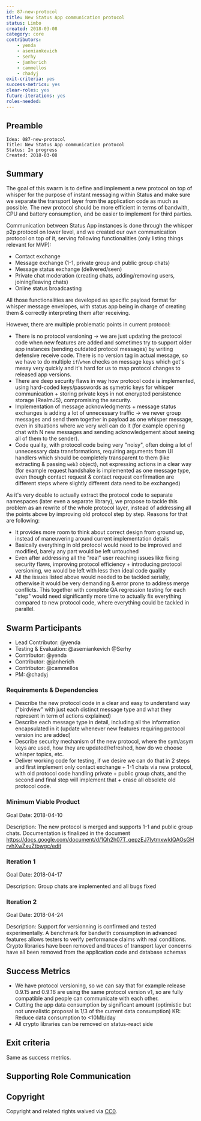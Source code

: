```yaml
---
id: 87-new-protocol
title: New Status App communication protocol
status: Limbo
created: 2018-03-08
category: core
contributors:
    - yenda
    - asemiankevich
    - serhy
    - janherich
    - cammellos
    - chadyj
exit-criteria: yes
success-metrics: yes
clear-roles: yes
future-iterations: yes
roles-needed:
---
```


## Preamble

    Idea: 087-new-protocol
    Title: New Status App communication protocol 
    Status: In progress
    Created: 2018-03-08


## Summary

The goal of this swarm is to define and implement a new protocol on top of whisper for the purpose of instant messaging within Status and make sure we separate the transport layer from the application code as much as possible. The new protocol should be more efficient in terms of bandwith, CPU and battery consumption, and be easier to implement for third parties.


Communication between Status App instances is done through the whisper p2p protocol on lower level, and we created our own communication protocol on top of it, serving following functionalities (only listing things relevant for MVP):

* Contact exchange
* Message exchange (1-1, private group and public group chats)
* Message status exchange (delivered/seen)
* Private chat moderation (creating chats, adding/removing users, joining/leaving chats)
* Online status broadcasting

All those functionalities are developed as specific payload format for whisper message envelopes, with status app being in charge of creating them & correctly interpreting them after receiving.

However, there are multiple problematic points in current protocol:

* There is no protocol versioning -> we are just updating the protocol code when new features are added and sometimes try to support older app instances (sending outdated protocol messages) by writing defensive receive code. There is no version tag in actual message, so we have to do multiple `if`/`when` checks on message keys which get's messy very quickly and it's hard for us to map protocol changes to released app versions.
* There are deep security flaws in way how protocol code is implemented, using hard-coded keys/passwords as symetric keys for whisper communication + storing private keys in not encrypted persistence storage (RealmJS), compromising the security.
* Implementation of message acknowledgments + message status exchanges is adding a lot of unnecessary traffic -> we never group messages and send them together in payload as one whisper message, even in situations where we very well can do it (for example opening chat with N new messages and sending acknowledgement about seeing all of them to the sender).
* Code quality, with protocol code being very "noisy", often doing a lot of unnecessary data transformations, requiring arguments from UI handlers which should be completely transparent to them (like extracting & passing `web3` object), not expressing actions in a clear way (for example request handshake is implemented as one message type, even though contact request & contact request confirmation are different steps where slightly different data need to be exchanged)

As it's very doable to actually extract the protocol code to separate namespaces (later even a separate library), we propose to tackle this problem as an rewrite of the whole protocol layer, instead of addressing all the points above by improving old protocol step by step.
Reasons for that are following:
* It provides more room to think about correct design from ground up, instead of maneuvering around current implementation details
* Basically everything in old protocol would need to be improved and modified, barely any part would be left untouched
* Even after addressing all the "real" user reaching issues like fixing security flaws, improving protocol efficiency + introducing protocol versioning, we would be left with less then ideal code quality
* All the issues listed above would needed to be tackled serially, otherwise it would be very demanding & error prone to address merge conflicts. This together with complete QA regression testing for each "step" would need significantly more time to actually fix everything compared to new protocol code, where everything could be tackled in parallel.

## Swarm Participants
- Lead Contributor: @yenda
- Testing & Evaluation: @asemiankevich @Serhy
- Contributor: @yenda 
- Contributor: @janherich
- Contributor: @cammellos
- PM: @chadyj

### Requirements & Dependencies
* Describe the new protocol code in a clear and easy to understand way ("birdview" with just each distinct message type and what they represent in term of actions explained)
* Describe each message type in detail, including all the information encapsulated in it (update whenever new features requiring protocol version inc are added)
* Describe security mechanism of the new protocol, where the sym/asym keys are used, how they are updated/refreshed, how do we choose whisper topics, etc.
* Deliver working code for testing, if we desire we can do that in 2 steps and first implement only contact exchange + 1-1 chats via new protocol, with old protocol code handling private + public group chats, and the second and final step will implement that + erase all obsolete old protocol code.

### Minimum Viable Product
Goal Date: 2018-04-10

Description: The new protocol is merged and supports 1-1 and public group chats. Documentation is finalized in the document https://docs.google.com/document/d/1Qh2h07T_qepzEJ7IytmxwIdQAOsGHrvhXwZxuZtbwgc/edit

### Iteration 1
Goal Date: 2018-04-17 

Description: Group chats are implemented and all bugs fixed

### Iteration 2
Goal Date: 2018-04-24

Description: Support for versionning is confirmed and tested experimentally. A benchmark for bandwith consumption in advanced features allows testers to verify performance claims with real conditions. Crypto libraries have been removed and traces of transport layer concerns have all been removed from the application code and database schemas

## Success Metrics
* We have protocol versioning, so we can say that for example release 0.9.15 and 0.9.16 are using the same protocol version v1, so are fully compatible and people can communicate with each other.
* Cutting the app data consumption by significant amount (optimistic but not unrealistic proposal is 1/3 of the current data consumption)
  KR: Reduce data consumption to <10Mb/day
* All crypto libraries can be removed on status-react side

## Exit criteria

Same as success metrics.

## Supporting Role Communication

## Copyright
Copyright and related rights waived via [CC0](https://creativecommons.org/publicdomain/zero/1.0/).
